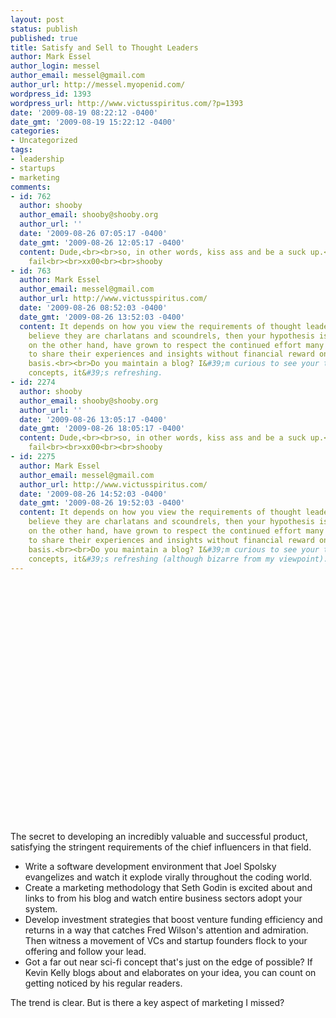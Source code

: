 ```yaml
---
layout: post
status: publish
published: true
title: Satisfy and Sell to Thought Leaders
author: Mark Essel
author_login: messel
author_email: messel@gmail.com
author_url: http://messel.myopenid.com/
wordpress_id: 1393
wordpress_url: http://www.victusspiritus.com/?p=1393
date: '2009-08-19 08:22:12 -0400'
date_gmt: '2009-08-19 15:22:12 -0400'
categories:
- Uncategorized
tags:
- leadership
- startups
- marketing
comments:
- id: 762
  author: shooby
  author_email: shooby@shooby.org
  author_url: ''
  date: '2009-08-26 07:05:17 -0400'
  date_gmt: '2009-08-26 12:05:17 -0400'
  content: Dude,<br><br>so, in other words, kiss ass and be a suck up.<br><br>epic
    fail<br><br>xx00<br><br>shooby
- id: 763
  author: Mark Essel
  author_email: messel@gmail.com
  author_url: http://www.victusspiritus.com/
  date: '2009-08-26 08:52:03 -0400'
  date_gmt: '2009-08-26 13:52:03 -0400'
  content: It depends on how you view the requirements of thought leaders. If you
    believe they are charlatans and scoundrels, then your hypothesis is correct.<br><br>I
    on the other hand, have grown to respect the continued effort many folks make
    to share their experiences and insights without financial reward on a regular
    basis.<br><br>Do you maintain a blog? I&#39;m curious to see your take on other
    concepts, it&#39;s refreshing.
- id: 2274
  author: shooby
  author_email: shooby@shooby.org
  author_url: ''
  date: '2009-08-26 13:05:17 -0400'
  date_gmt: '2009-08-26 18:05:17 -0400'
  content: Dude,<br><br>so, in other words, kiss ass and be a suck up.<br><br>epic
    fail<br><br>xx00<br><br>shooby
- id: 2275
  author: Mark Essel
  author_email: messel@gmail.com
  author_url: http://www.victusspiritus.com/
  date: '2009-08-26 14:52:03 -0400'
  date_gmt: '2009-08-26 19:52:03 -0400'
  content: It depends on how you view the requirements of thought leaders. If you
    believe they are charlatans and scoundrels, then your hypothesis is correct.<br><br>I
    on the other hand, have grown to respect the continued effort many folks make
    to share their experiences and insights without financial reward on a regular
    basis.<br><br>Do you maintain a blog? I&#39;m curious to see your take on other
    concepts, it&#39;s refreshing (although bizarre from my viewpoint).
---
```

<p><object classid="clsid:d27cdb6e-ae6d-11cf-96b8-444553540000" width="480" height="385" codebase="http://download.macromedia.com/pub/shockwave/cabs/flash/swflash.cab#version=6,0,40,0"><param name="allowFullScreen" value="true" /><param name="allowscriptaccess" value="always" /><param name="src" value="http://www.youtube.com/v/K6Zdt3J_pAY&amp;hl=en&amp;fs=1&amp;color1=0x006699&amp;color2=0x54abd6" /><param name="allowfullscreen" value="true" /><embed type="application/x-shockwave-flash" width="480" height="385" src="http://www.youtube.com/v/K6Zdt3J_pAY&amp;hl=en&amp;fs=1&amp;color1=0x006699&amp;color2=0x54abd6" allowscriptaccess="always" allowfullscreen="true"></embed></object></p>
<p>The secret to developing an incredibly valuable and successful product, satisfying the stringent requirements of the chief influencers in that field.</p>
<ul>
<li>Write a software development environment that Joel Spolsky evangelizes and watch it explode virally throughout the coding world.</li>
<li>Create a marketing methodology that Seth Godin is excited about and links to from his blog and watch entire business sectors adopt your system.</li>
<li>Develop investment strategies that boost venture funding efficiency and returns in a way that catches Fred Wilson's attention and admiration. Then witness a movement of VCs and startup founders flock to your offering and follow your lead.</li>
<li>Got a far out near sci-fi concept that's just on the edge of possible? If Kevin Kelly blogs about and elaborates on your idea, you can count on getting noticed by his regular readers.</li>
</ul>
<p>The trend is clear. But is there a key aspect of marketing I missed?</p>
